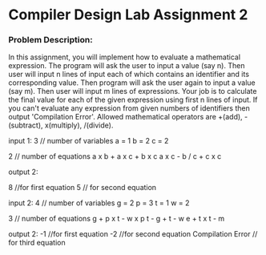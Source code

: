 # Compiler Design Lab Assignment 2
### Problem Description:

In this assignment, you will implement how to evaluate a mathematical expression. The program will ask the user to input a value (say n). Then user will input n lines of input each of which contains an identifier and its corresponding value. Then program will ask the user again to input a value (say m). Then user will input m lines of expressions. Your job is to calculate the final value for each of the given expression using first n lines of input. If you can't evaluate any expression from given numbers of identifiers then output 'Compilation Error'. Allowed mathematical operators are +(add), -(subtract), x(multiply), /(divide).


input 1:
3 // number of variables
a = 1
b = 2
c = 2

2 // number of equations
a x b + a x c + b x c
a x c - b / c + c x c


output 2:

8 //for first equation
5 // for second equation



input 2:
4 // number of variables
g = 2
p = 3
t = 1
w = 2

3 // number of equations
g + p x t - w x p
t - g + t - w
e + t x t - m


output 2:
-1 //for first equation
-2 //for second equation
Compilation Error // for third equation

